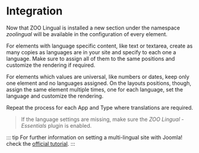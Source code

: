 # Integration

Now that ZOO Lingual is installed a new section under the namespace *zoolingual* will be available in the configuration of every element.

For elements with language specific content, like text or textarea, create as many copies as languages are in your site and specify to each one a language. Make sure to assign all of them to the same positions and customize the rendering if required.

For elements which values are universal, like numbers or dates, keep only one element and no languages assigned. On the layouts positions, though, assign the same element multiple times, one for each language, set the language and customize the rendering.

Repeat the process for each App and Type where translations are required.

> If the language settings are missing, make sure the _ZOO Lingual - Essentials_ plugin is enabled.

::: tip
For further information on setting a multi-lingual site with Joomla! check the [official tutorial](http://help.joomla.org/files/EN-GB_multilang_tutorial.pdf).
:::
